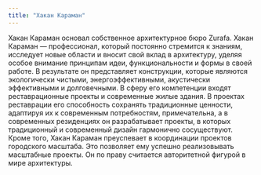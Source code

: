 ```yaml
---
title: "Хакан Караман"
---
```

Хакан Караман основал собственное архитектурное бюро Zurafa. Хакан Караман — профессионал, который постоянно стремится к знаниям, исследует новые области и вносит свой вклад в архитектуру, уделяя особое внимание принципам идеи, функциональности и формы в своей работе. В результате он представляет конструкции, которые являются экологически чистыми, энергоэффективными, акустически эффективными и долговечными. В сферу его компетенции входят реставрационные проекты и современные жилые здания. В проектах реставрации его способность сохранять традиционные ценности, адаптируя их к современным потребностям, примечательна, а в современных резиденциях он разрабатывает проекты, в которых традиционный и современный дизайн гармонично сосуществуют. Кроме того, Хакан Караман преуспевает в координации проектов городского масштаба. Это позволяет ему успешно реализовывать масштабные проекты. Он по праву считается авторитетной фигурой в мире архитектуры.
